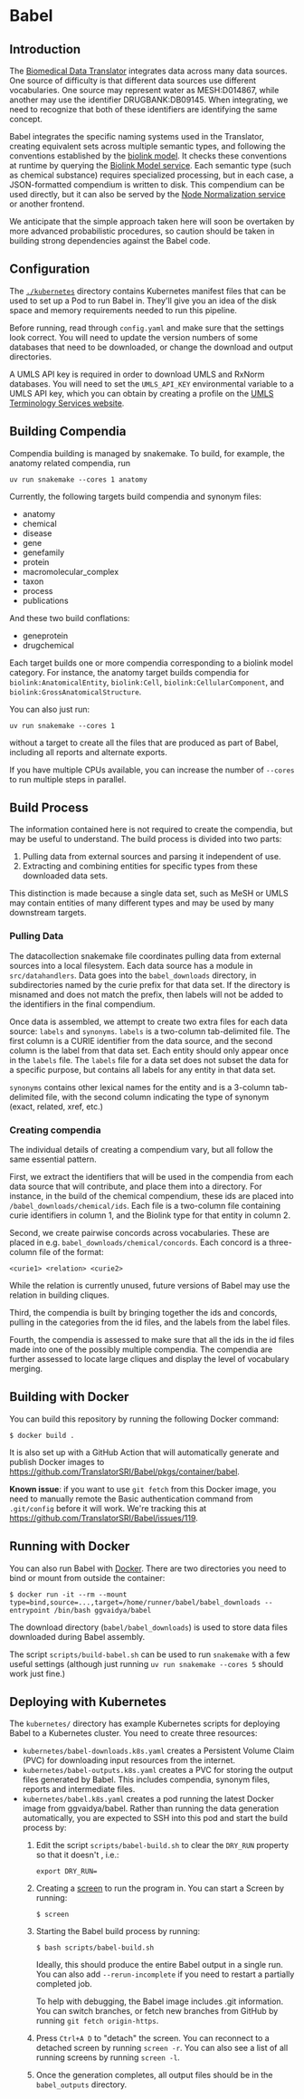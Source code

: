 # Babel

## Introduction

The [Biomedical Data Translator](https://ncats.nih.gov/translator) integrates data across many data sources.  One
source of difficulty is that different data sources use different vocabularies.
One source may represent water as MESH:D014867, while another may use the
identifier DRUGBANK:DB09145.   When integrating, we need to recognize that 
both of these identifiers are identifying the same concept.

Babel integrates the specific naming systems used in the Translator, 
creating equivalent sets across multiple semantic types, and following the
conventions established by the [biolink model](https://github.com/biolink/biolink-model).  It checks these conventions
at runtime by querying the [Biolink Model service](https://github.com/TranslatorIIPrototypes/bl_lookup).  Each semantic type (such as 
chemical substance) requires specialized processing, but in each case, a 
JSON-formatted compendium is written to disk.  This compendium can be used 
directly, but it can also be served by the [Node Normalization service](https://github.com/TranslatorSRI/NodeNormalization)
or another frontend.

We anticipate that the simple approach taken here will soon be overtaken by
more advanced probabilistic procedures, so caution should be taken in building
strong dependencies against the Babel code.

## Configuration

The [`./kubernetes`](./kubernetes/README.md) directory contains Kubernetes manifest files
that can be used to set up a Pod to run Babel in. They'll give you an idea of the disk
space and memory requirements needed to run this pipeline.

Before running, read through `config.yaml` and make sure that the settings look correct.
You will need to update the version numbers of some databases that need to be downloaded,
or change the download and output directories.

A UMLS API key is required in order to download UMLS and RxNorm databases. You will need
to set the `UMLS_API_KEY` environmental variable to a UMLS API key, which you can obtain
by creating a profile on the [UMLS Terminology Services website](https://uts.nlm.nih.gov/uts).

## Building Compendia

Compendia building is managed by snakemake.  To build, for example, the anatomy related compendia, run

```uv run snakemake --cores 1 anatomy```

Currently, the following targets build compendia and synonym files:
* anatomy
* chemical
* disease
* gene
* genefamily
* protein
* macromolecular_complex
* taxon
* process
* publications

And these two build conflations:
* geneprotein
* drugchemical

Each target builds one or more compendia corresponding to a biolink model category.  For instance, the anatomy target 
builds compendia for `biolink:AnatomicalEntity`, `biolink:Cell`, `biolink:CellularComponent`, and `biolink:GrossAnatomicalStructure`.

You can also just run:

```uv run snakemake --cores 1```

without a target to create all the files that are produced as part of Babel, including all reports and
alternate exports.

If you have multiple CPUs available, you can increase the number of `--cores` to run multiple steps in parallel.

## Build Process

The information contained here is not required to create the compendia, but may be useful to understand.  The build process is 
divided into two parts:

1. Pulling data from external sources and parsing it independent of use.
2. Extracting and combining entities for specific types from these downloaded data sets.

This distinction is made because a single data set, such as MeSH or UMLS may contain entities of many different types and may be 
used by many downstream targets.

### Pulling Data

The datacollection snakemake file coordinates pulling data from external sources into a local filesystem.  Each data source 
has a module in `src/datahandlers`.  Data goes into the `babel_downloads` directory, in subdirectories named by the curie prefix
for that data set.  If the directory is misnamed and does not match the prefix, then labels will not be added to the identifiers
in the final compendium.

Once data is assembled, we attempt to create two extra files for each data source: `labels` and `synonyms`. `labels` is
a two-column tab-delimited file. The first column is a CURIE identifier from the data source, and the second column is the
label from that data set.  Each entity should only appear once in the `labels` file. The `labels` file for a data set
does not subset the data for a specific purpose, but contains all labels for any entity in that data set. 

`synonyms` contains other lexical names for the entity and is a 3-column tab-delimited file, with the second column
indicating the type of synonym (exact, related, xref, etc.)

### Creating compendia

The individual details of creating a compendium vary, but all follow the same essential pattern.  

First, we extract the identifiers that will be used in the compendia from each data source that will contribute, and
place them into a directory.  For instance, in the build of the chemical compendium, these ids are placed into 
`/babel_downloads/chemical/ids`. Each file is a two-column file containing curie identifiers in column 1, and the
Biolink type for that entity in column 2.  

Second, we create pairwise concords across vocabularies. These are placed in e.g. `babel_downloads/chemical/concords`. 
Each concord is a three-column file of the format:

`<curie1> <relation> <curie2>`

While the relation is currently unused, future versions of Babel may use the relation in building cliques.

Third, the compendia is built by bringing together the ids and concords, pulling in the categories from the id files, 
and the labels from the label files.

Fourth, the compendia is assessed to make sure that all the ids in the id files made into one of the possibly multiple 
compendia.  The compendia are further assessed to locate large cliques and display the level of vocabulary merging.

## Building with Docker

You can build this repository by running the following Docker command:

```
$ docker build .
```

It is also set up with a GitHub Action that will automatically generate and publish
Docker images to https://github.com/TranslatorSRI/Babel/pkgs/container/babel.

**Known issue**: if you want to use `git fetch` from this Docker image, you need
to manually remote the Basic authentication command from `.git/config` before it
will work. We're tracking this at https://github.com/TranslatorSRI/Babel/issues/119.

## Running with Docker

You can also run Babel with [Docker](https://www.docker.com/). There are
two directories you need to bind or mount from outside the container:

```
$ docker run -it --rm --mount type=bind,source=...,target=/home/runner/babel/babel_downloads --entrypoint /bin/bash ggvaidya/babel
```

The download directory (`babel/babel_downloads`) is used to store data files downloaded during Babel assembly.

The script `scripts/build-babel.sh` can be used to run `snakemake` with a few useful settings (although just running
`uv run snakemake --cores 5` should work just fine.)

## Deploying with Kubernetes

The `kubernetes/` directory has example Kubernetes scripts for deploying Babel to a Kubernetes cluster. You need to
create three resources:
* `kubernetes/babel-downloads.k8s.yaml` creates a Persistent Volume Claim (PVC) for downloading input resources from
  the internet.
* `kubernetes/babel-outputs.k8s.yaml` creates a PVC for storing the output files generated by Babel. This includes
  compendia, synonym files, reports and intermediate files.
* `kubernetes/babel.k8s.yaml` creates a pod running the latest Docker image from ggvaidya/babel. Rather than running
  the data generation automatically, you are expected to SSH into this pod and start the build process by:
  1. Edit the script `scripts/babel-build.sh` to clear the `DRY_RUN` property so that it doesn't , i.e.:
     ```shell
     export DRY_RUN=
     ```
  2. Creating a [screen](https://www.gnu.org/software/screen/) to run the program in. You can start a Screen by
     running:

     ```shell
     $ screen
     ```
  3. Starting the Babel build process by running:
    
     ```shell
     $ bash scripts/babel-build.sh
     ```
  
     Ideally, this should produce the entire Babel output in a single run. You can also add `--rerun-incomplete` if you
     need to restart a partially completed job.

     To help with debugging, the Babel image includes .git information. You can switch branches, or fetch new branches
     from GitHub by running `git fetch origin-https`.
 
  4. Press `Ctrl+A D` to "detach" the screen. You can reconnect to a detached screen by running `screen -r`.
     You can also see a list of all running screens by running `screen -l`.
  5. Once the generation completes, all output files should be in the `babel_outputs` directory.
